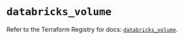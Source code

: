 # `databricks_volume`

Refer to the Terraform Registry for docs: [`databricks_volume`](https://registry.terraform.io/providers/databricks/databricks/1.50.0/docs/resources/volume).
